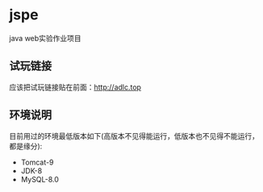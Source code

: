 # jspe

java web实验作业项目

## 试玩链接
应该把试玩链接贴在前面：http://adlc.top

## 环境说明
目前用过的环境最低版本如下(高版本不见得能运行，低版本也不见得不能运行，都是缘分):
+ Tomcat-9
+ JDK-8
+ MySQL-8.0 
